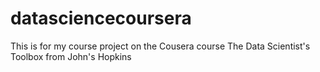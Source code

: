 # datasciencecoursera
This is for my course project on the Cousera course The Data Scientist's Toolbox from John's Hopkins
